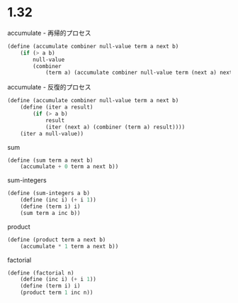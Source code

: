 # 1.32

accumulate - 再帰的プロセス

```scheme
(define (accumulate combiner null-value term a next b)
    (if (> a b)
        null-value
        (combiner
            (term a) (accumulate combiner null-value term (next a) next b))))
```

accumulate - 反復的プロセス

```scheme
(define (accumulate combiner null-value term a next b)
    (define (iter a result)
        (if (> a b)
            result
            (iter (next a) (combiner (term a) result))))
    (iter a null-value))
```

sum

```scheme
(define (sum term a next b)
    (accumulate + 0 term a next b))
```

sum-integers

```scheme
(define (sum-integers a b)
    (define (inc i) (+ i 1))
    (define (term i) i)
    (sum term a inc b))
```

product

```scheme
(define (product term a next b)
    (accumulate * 1 term a next b))
```

factorial

```scheme
(define (factorial n)
    (define (inc i) (+ i 1))
    (define (term i) i)
    (product term 1 inc n))
```

